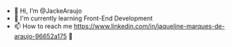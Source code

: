 - 👋 Hi, I’m @JackeAraujo
- 🌱 I'm currently learning Front-End Development
- 📫 How to reach me https://www.linkedin.com/in/jaqueline-marques-de-araujo-96652a175 👀

<!---
JackeAraujo/JackeAraujo is a ✨ special ✨ repository because its `README.md` (this file) appears on your GitHub profile.
You can click the Preview link to take a look at your changes.
--->
